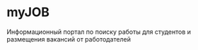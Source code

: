 # myJOB
Информационный портал по поиску работы для студентов и размещения вакансий от работодателей
